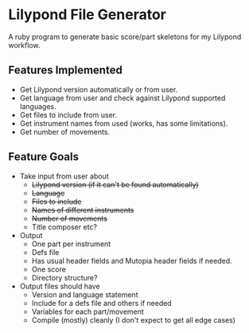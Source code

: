 # Lilypond File Generator

A ruby program to generate basic score/part skeletons for my Lilypond
workflow. 

## Features Implemented

* Get Lilypond version automatically or from user.
* Get language from user and check against Lilypond supported languages.
* Get files to include from user.
* Get instrument names from used (works, has some limitations).
* Get number of movements.

## Feature Goals
* Take input from user about
    * ~~Lilypond version (if it can't be found automatically)~~
    * ~~Language~~
    * ~~Files to include~~
    * ~~Names of different instruments~~
    * ~~Number of movements~~
    * Title composer etc?
* Output
    * One part per instrument
    * Defs file
    * Has usual header fields and Mutopia header fields if needed.
    * One score
    * Directory structure?
* Output files should have
    * Version and language statement
    * Include for a defs file and others if needed
    * Variables for each part/movement
    * Compile (mostly) cleanly (I don't expect to get all edge cases)

